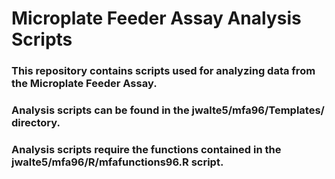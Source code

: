 # Microplate Feeder Assay Analysis Scripts

### This repository contains scripts used for analyzing data from the Microplate Feeder Assay. 

### Analysis scripts can be found in the jwalte5/mfa96/Templates/ directory. 

### Analysis scripts require the functions contained in the jwalte5/mfa96/R/mfafunctions96.R script.
